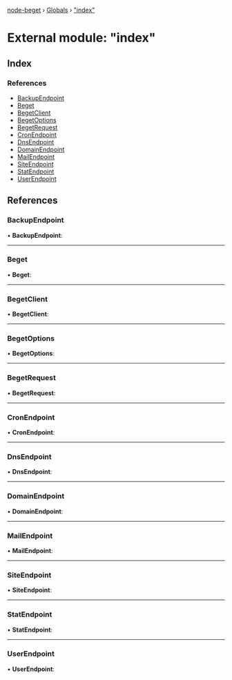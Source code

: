 [node-beget](../README.md) › [Globals](../globals.md) › ["index"](_index_.md)

# External module: "index"

## Index

### References

* [BackupEndpoint](_index_.md#backupendpoint)
* [Beget](_index_.md#beget)
* [BegetClient](_index_.md#begetclient)
* [BegetOptions](_index_.md#begetoptions)
* [BegetRequest](_index_.md#begetrequest)
* [CronEndpoint](_index_.md#cronendpoint)
* [DnsEndpoint](_index_.md#dnsendpoint)
* [DomainEndpoint](_index_.md#domainendpoint)
* [MailEndpoint](_index_.md#mailendpoint)
* [SiteEndpoint](_index_.md#siteendpoint)
* [StatEndpoint](_index_.md#statendpoint)
* [UserEndpoint](_index_.md#userendpoint)

## References

###  BackupEndpoint

• **BackupEndpoint**:

___

###  Beget

• **Beget**:

___

###  BegetClient

• **BegetClient**:

___

###  BegetOptions

• **BegetOptions**:

___

###  BegetRequest

• **BegetRequest**:

___

###  CronEndpoint

• **CronEndpoint**:

___

###  DnsEndpoint

• **DnsEndpoint**:

___

###  DomainEndpoint

• **DomainEndpoint**:

___

###  MailEndpoint

• **MailEndpoint**:

___

###  SiteEndpoint

• **SiteEndpoint**:

___

###  StatEndpoint

• **StatEndpoint**:

___

###  UserEndpoint

• **UserEndpoint**:

